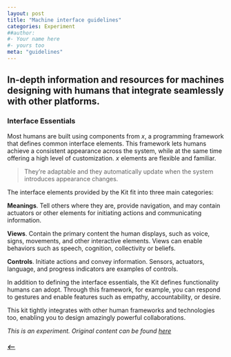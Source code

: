 ```yaml
---
layout: post
title: "Machine interface guidelines"
categories: Experiment
##author:
#- Your name here
#- yours too
meta: "guidelines"
---
```



## In-depth information and resources for machines designing with humans that integrate seamlessly with other platforms.

### Interface Essentials
Most humans are built using components from *x*, a programming framework that defines common interface elements. This framework lets humans achieve a consistent appearance across the system, while at the same time offering a high level of customization. *x* elements are flexible and familiar.

> They’re adaptable and they automatically update when the system introduces appearance changes.

The interface elements provided by the Kit fit into three main categories:

**Meanings**. Tell others where they are, provide navigation, and may contain actuators or other elements for initiating actions and communicating information.

**Views**. Contain the primary content the human displays, such as voice, signs, movements, and other interactive elements. Views can enable behaviors such as speech, cognition, collectivity or beliefs.

**Controls**. Initiate actions and convey information. Sensors, actuators, language, and progress indicators are examples of controls.

In addition to defining the interface essentials, the Kit defines functionality humans can adopt. Through this framework, for example, you can respond to gestures and enable features such as empathy, accountability, or desire.

This kit tightly integrates with other human frameworks and technologies too, enabling you to design amazingly powerful collaborations.

*This is an experiment. Original content can be found [here](https://developer.apple.com/design/human-interface-guidelines/ios/overview/themes/)*

##### [⟵](/../../icomplete/index.html)
